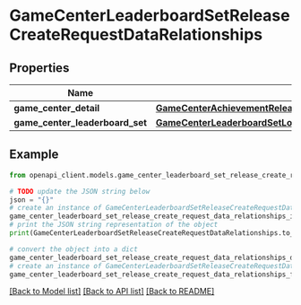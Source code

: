 # GameCenterLeaderboardSetReleaseCreateRequestDataRelationships


## Properties

Name | Type | Description | Notes
------------ | ------------- | ------------- | -------------
**game_center_detail** | [**GameCenterAchievementReleaseCreateRequestDataRelationshipsGameCenterDetail**](GameCenterAchievementReleaseCreateRequestDataRelationshipsGameCenterDetail.md) |  | 
**game_center_leaderboard_set** | [**GameCenterLeaderboardSetLocalizationCreateRequestDataRelationshipsGameCenterLeaderboardSet**](GameCenterLeaderboardSetLocalizationCreateRequestDataRelationshipsGameCenterLeaderboardSet.md) |  | 

## Example

```python
from openapi_client.models.game_center_leaderboard_set_release_create_request_data_relationships import GameCenterLeaderboardSetReleaseCreateRequestDataRelationships

# TODO update the JSON string below
json = "{}"
# create an instance of GameCenterLeaderboardSetReleaseCreateRequestDataRelationships from a JSON string
game_center_leaderboard_set_release_create_request_data_relationships_instance = GameCenterLeaderboardSetReleaseCreateRequestDataRelationships.from_json(json)
# print the JSON string representation of the object
print(GameCenterLeaderboardSetReleaseCreateRequestDataRelationships.to_json())

# convert the object into a dict
game_center_leaderboard_set_release_create_request_data_relationships_dict = game_center_leaderboard_set_release_create_request_data_relationships_instance.to_dict()
# create an instance of GameCenterLeaderboardSetReleaseCreateRequestDataRelationships from a dict
game_center_leaderboard_set_release_create_request_data_relationships_from_dict = GameCenterLeaderboardSetReleaseCreateRequestDataRelationships.from_dict(game_center_leaderboard_set_release_create_request_data_relationships_dict)
```
[[Back to Model list]](../README.md#documentation-for-models) [[Back to API list]](../README.md#documentation-for-api-endpoints) [[Back to README]](../README.md)


